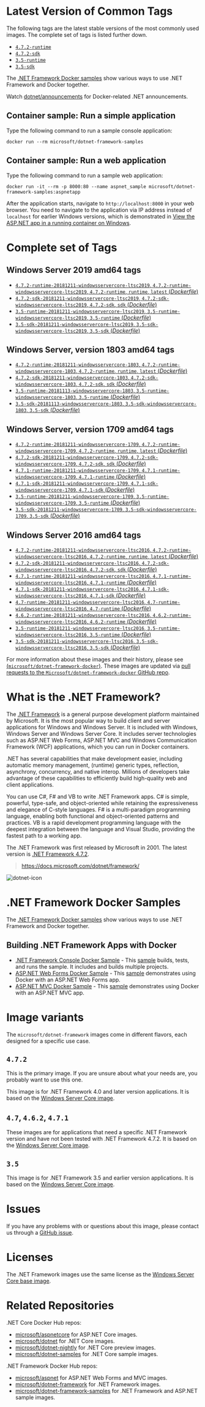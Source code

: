 # Latest Version of Common Tags

The following tags are the latest stable versions of the most commonly used images. The complete set of tags is listed further down.

- [`4.7.2-runtime`](https://github.com/Microsoft/dotnet-framework-docker/blob/master/4.7.2/runtime/windowsservercore-ltsc2016/Dockerfile)
- [`4.7.2-sdk`](https://github.com/Microsoft/dotnet-framework-docker/blob/master/4.7.2/sdk/windowsservercore-ltsc2016/Dockerfile)
- [`3.5-runtime`](https://github.com/Microsoft/dotnet-framework-docker/blob/master/3.5/runtime/windowsservercore-ltsc2016/Dockerfile)
- [`3.5-sdk`](https://github.com/Microsoft/dotnet-framework-docker/blob/master/3.5/sdk/windowsservercore-ltsc2016/Dockerfile)

The [.NET Framework Docker samples](https://github.com/Microsoft/dotnet-framework-docker/tree/master/samples/README.md) show various ways to use .NET Framework and Docker together.

Watch [dotnet/announcements](https://github.com/dotnet/announcements/labels/Docker) for Docker-related .NET announcements.

## Container sample: Run a simple application

Type the following command to run a sample console application:

```console
docker run --rm microsoft/dotnet-framework-samples
```

## Container sample: Run a web application

Type the following command to run a sample web application:

```console
docker run -it --rm -p 8000:80 --name aspnet_sample microsoft/dotnet-framework-samples:aspnetapp
```

After the application starts, navigate to `http://localhost:8000` in your web browser. You need to navigate to the application via IP address instead of `localhost` for earlier Windows versions, which is demonstrated in [View the ASP.NET app in a running container on Windows](https://github.com/microsoft/dotnet-framework-docker/blob/master/samples/aspnetapp/README.md#view-the-aspnet-app-in-a-running-container-on-windows).

# Complete set of Tags

## Windows Server 2019 amd64 tags

- [`4.7.2-runtime-20181211-windowsservercore-ltsc2019`, `4.7.2-runtime-windowsservercore-ltsc2019`, `4.7.2-runtime`, `runtime`, `latest` (*Dockerfile*)](https://github.com/Microsoft/dotnet-framework-docker/blob/master/4.7.2/runtime/windowsservercore-ltsc2019/Dockerfile)
- [`4.7.2-sdk-20181211-windowsservercore-ltsc2019`, `4.7.2-sdk-windowsservercore-ltsc2019`, `4.7.2-sdk`, `sdk` (*Dockerfile*)](https://github.com/Microsoft/dotnet-framework-docker/blob/master/4.7.2/sdk/windowsservercore-ltsc2019/Dockerfile)
- [`3.5-runtime-20181211-windowsservercore-ltsc2019`, `3.5-runtime-windowsservercore-ltsc2019`, `3.5-runtime` (*Dockerfile*)](https://github.com/Microsoft/dotnet-framework-docker/blob/master/3.5/runtime/windowsservercore-ltsc2019/Dockerfile)
- [`3.5-sdk-20181211-windowsservercore-ltsc2019`, `3.5-sdk-windowsservercore-ltsc2019`, `3.5-sdk` (*Dockerfile*)](https://github.com/Microsoft/dotnet-framework-docker/blob/master/3.5/sdk/windowsservercore-ltsc2019/Dockerfile)

## Windows Server, version 1803 amd64 tags

- [`4.7.2-runtime-20181211-windowsservercore-1803`, `4.7.2-runtime-windowsservercore-1803`, `4.7.2-runtime`, `runtime`, `latest` (*Dockerfile*)](https://github.com/Microsoft/dotnet-framework-docker/blob/master/4.7.2/runtime/windowsservercore-1803/Dockerfile)
- [`4.7.2-sdk-20181211-windowsservercore-1803`, `4.7.2-sdk-windowsservercore-1803`, `4.7.2-sdk`, `sdk` (*Dockerfile*)](https://github.com/Microsoft/dotnet-framework-docker/blob/master/4.7.2/sdk/windowsservercore-1803/Dockerfile)
- [`3.5-runtime-20181113-windowsservercore-1803`, `3.5-runtime-windowsservercore-1803`, `3.5-runtime` (*Dockerfile*)](https://github.com/Microsoft/dotnet-framework-docker/blob/master/3.5/runtime/windowsservercore-1803/Dockerfile)
- [`3.5-sdk-20181113-windowsservercore-1803`, `3.5-sdk-windowsservercore-1803`, `3.5-sdk` (*Dockerfile*)](https://github.com/Microsoft/dotnet-framework-docker/blob/master/3.5/sdk/windowsservercore-1803/Dockerfile)

## Windows Server, version 1709 amd64 tags

- [`4.7.2-runtime-20181211-windowsservercore-1709`, `4.7.2-runtime-windowsservercore-1709`, `4.7.2-runtime`, `runtime`, `latest` (*Dockerfile*)](https://github.com/Microsoft/dotnet-framework-docker/blob/master/4.7.2/runtime/windowsservercore-1709/Dockerfile)
- [`4.7.2-sdk-20181211-windowsservercore-1709`, `4.7.2-sdk-windowsservercore-1709`, `4.7.2-sdk`, `sdk` (*Dockerfile*)](https://github.com/Microsoft/dotnet-framework-docker/blob/master/4.7.2/sdk/windowsservercore-1709/Dockerfile)
- [`4.7.1-runtime-20181211-windowsservercore-1709`, `4.7.1-runtime-windowsservercore-1709`, `4.7.1-runtime` (*Dockerfile*)](https://github.com/Microsoft/dotnet-framework-docker/blob/master/4.7.1/runtime/windowsservercore-1709/Dockerfile)
- [`4.7.1-sdk-20181211-windowsservercore-1709`, `4.7.1-sdk-windowsservercore-1709`, `4.7.1-sdk` (*Dockerfile*)](https://github.com/Microsoft/dotnet-framework-docker/blob/master/4.7.1/sdk/windowsservercore-1709/Dockerfile)
- [`3.5-runtime-20181211-windowsservercore-1709`, `3.5-runtime-windowsservercore-1709`, `3.5-runtime` (*Dockerfile*)](https://github.com/Microsoft/dotnet-framework-docker/blob/master/3.5/runtime/windowsservercore-1709/Dockerfile)
- [`3.5-sdk-20181211-windowsservercore-1709`, `3.5-sdk-windowsservercore-1709`, `3.5-sdk` (*Dockerfile*)](https://github.com/Microsoft/dotnet-framework-docker/blob/master/3.5/sdk/windowsservercore-1709/Dockerfile)

## Windows Server 2016 amd64 tags

- [`4.7.2-runtime-20181211-windowsservercore-ltsc2016`, `4.7.2-runtime-windowsservercore-ltsc2016`, `4.7.2-runtime`, `runtime`, `latest` (*Dockerfile*)](https://github.com/Microsoft/dotnet-framework-docker/blob/master/4.7.2/runtime/windowsservercore-ltsc2016/Dockerfile)
- [`4.7.2-sdk-20181211-windowsservercore-ltsc2016`, `4.7.2-sdk-windowsservercore-ltsc2016`, `4.7.2-sdk`, `sdk` (*Dockerfile*)](https://github.com/Microsoft/dotnet-framework-docker/blob/master/4.7.2/sdk/windowsservercore-ltsc2016/Dockerfile)
- [`4.7.1-runtime-20181211-windowsservercore-ltsc2016`, `4.7.1-runtime-windowsservercore-ltsc2016`, `4.7.1-runtime` (*Dockerfile*)](https://github.com/Microsoft/dotnet-framework-docker/blob/master/4.7.1/runtime/windowsservercore-ltsc2016/Dockerfile)
- [`4.7.1-sdk-20181211-windowsservercore-ltsc2016`, `4.7.1-sdk-windowsservercore-ltsc2016`, `4.7.1-sdk` (*Dockerfile*)](https://github.com/Microsoft/dotnet-framework-docker/blob/master/4.7.1/sdk/windowsservercore-ltsc2016/Dockerfile)
- [`4.7-runtime-20181211-windowsservercore-ltsc2016`, `4.7-runtime-windowsservercore-ltsc2016`, `4.7-runtime` (*Dockerfile*)](https://github.com/Microsoft/dotnet-framework-docker/blob/master/4.7/runtime/windowsservercore-ltsc2016/Dockerfile)
- [`4.6.2-runtime-20181211-windowsservercore-ltsc2016`, `4.6.2-runtime-windowsservercore-ltsc2016`, `4.6.2-runtime` (*Dockerfile*)](https://github.com/Microsoft/dotnet-framework-docker/blob/master/4.6.2/runtime/windowsservercore-ltsc2016/Dockerfile)
- [`3.5-runtime-20181211-windowsservercore-ltsc2016`, `3.5-runtime-windowsservercore-ltsc2016`, `3.5-runtime` (*Dockerfile*)](https://github.com/Microsoft/dotnet-framework-docker/blob/master/3.5/runtime/windowsservercore-ltsc2016/Dockerfile)
- [`3.5-sdk-20181211-windowsservercore-ltsc2016`, `3.5-sdk-windowsservercore-ltsc2016`, `3.5-sdk` (*Dockerfile*)](https://github.com/Microsoft/dotnet-framework-docker/blob/master/3.5/sdk/windowsservercore-ltsc2016/Dockerfile)

For more information about these images and their history, please see [(`microsoft/dotnet-framework-docker`)](https://github.com/Microsoft/dotnet-framework-docker). These images are updated via [pull requests to the `Microsoft/dotnet-framework-docker` GitHub repo](https://github.com/Microsoft/dotnet-framework-docker/pulls).

# What is the .NET Framework?

The [.NET Framework](https://www.microsoft.com/net/framework) is a general purpose development platform maintained by Microsoft. It is the most popular way to build client and server applications for Windows and Windows Server. It is included with Windows, Windows Server and Windows Server Core. It includes server technologies such as ASP.NET Web Forms, ASP.NET MVC and Windows Communication Framework (WCF) applications, which you can run in Docker containers.

.NET has several capabilities that make development easier, including automatic memory management, (runtime) generic types, reflection, asynchrony, concurrency, and native interop. Millions of developers take advantage of these capabilities to efficiently build high-quality web and client applications.

You can use C#, F# and VB to write .NET Framework apps. C# is simple, powerful, type-safe, and object-oriented while retaining the expressiveness and elegance of C-style languages. F# is a multi-paradigm programming language, enabling both functional and object-oriented patterns and practices. VB is a rapid development programming language with the deepest integration between the language and Visual Studio, providing the fastest path to a working app.   

The .NET Framework was first released by Microsoft in 2001. The latest version is [.NET Framework 4.7.2](https://www.microsoft.com/net/framework).

> https://docs.microsoft.com/dotnet/framework/

![dotnet-icon](https://cloud.githubusercontent.com/assets/2608468/19951790/a0458278-a11d-11e6-86e4-660aaa22aa3c.png)

# .NET Framework Docker Samples

The [.NET Framework Docker samples](https://github.com/Microsoft/dotnet-framework-docker/tree/master/samples/README.md) show various ways to use .NET Framework and Docker together.

## Building .NET Framework Apps with Docker

* [.NET Framework Console Docker Sample](https://github.com/Microsoft/dotnet-framework-docker/tree/master/samples/dotnetapp/README.md) - This [sample](https://github.com/Microsoft/dotnet-framework-docker/tree/master/samples/dotnetapp/Dockerfile) builds, tests, and runs the sample. It includes and builds multiple projects.
* [ASP.NET Web Forms Docker Sample](https://github.com/Microsoft/dotnet-framework-docker/tree/master/samples/aspnetapp/README.md) - This [sample](https://github.com/Microsoft/dotnet-framework-docker/tree/master/samples/aspnetapp/Dockerfile) demonstrates using Docker with an ASP.NET Web Forms app.
* [ASP.NET MVC Docker Sample](https://github.com/Microsoft/dotnet-framework-docker/tree/master/samples/aspnetmvcapp/README.md) - This [sample](https://github.com/Microsoft/dotnet-framework-docker/tree/master/samples/aspnetmvcapp/Dockerfile) demonstrates using Docker with an ASP.NET MVC app.

# Image variants

The `microsoft/dotnet-framework` images come in different flavors, each designed for a specific use case.

## `4.7.2`

This is the primary image. If you are unsure about what your needs are, you probably want to use this one.

This image is for .NET Framework 4.0 and later version applications. It is based on the [Windows Server Core image](https://hub.docker.com/r/microsoft/windowsservercore/).

## `4.7`, `4.6.2`, `4.7.1`

These images are for applications that need a specific .NET Framework version and have not been tested with .NET Framework 4.7.2. It is based on the [Windows Server Core image](https://hub.docker.com/r/microsoft/windowsservercore/).

## `3.5`

This image is for .NET Framework 3.5 and earlier version applications.  It is based on the [Windows Server Core image](https://hub.docker.com/r/microsoft/windowsservercore/).

# Issues

If you have any problems with or questions about this image, please contact us through a [GitHub issue](https://github.com/microsoft/dotnet-framework-docker/issues).

# Licenses

The .NET Framework images use the same license as the [Windows Server Core base image](https://hub.docker.com/r/microsoft/windowsservercore/).

# Related Repositories

.NET Core Docker Hub repos:

* [microsoft/aspnetcore](https://hub.docker.com/r/microsoft/aspnetcore/) for ASP.NET Core images.
* [microsoft/dotnet](https://hub.docker.com/r/microsoft/dotnet/) for .NET Core images.
* [microsoft/dotnet-nightly](https://hub.docker.com/r/microsoft/dotnet-nightly/) for .NET Core preview images.
* [microsoft/dotnet-samples](https://hub.docker.com/r/microsoft/dotnet-samples/) for .NET Core sample images.

.NET Framework Docker Hub repos:

* [microsoft/aspnet](https://hub.docker.com/r/microsoft/aspnet/) for ASP.NET Web Forms and MVC images.
* [microsoft/dotnet-framework](https://hub.docker.com/r/microsoft/dotnet-framework/) for .NET Framework images.
* [microsoft/dotnet-framework-samples](https://hub.docker.com/r/microsoft/dotnet-framework-samples/) for .NET Framework and ASP.NET sample images.
